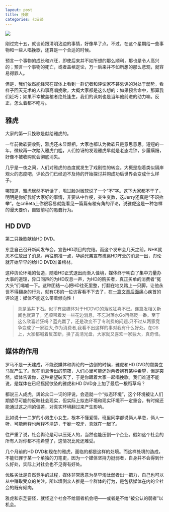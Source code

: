 ```yaml
---
layout: post
title: 挽歌
categories: 七日谈
---
```

![](https://ws1.sinaimg.cn/large/4b91f9d5gy1fvlzns5rn0j20zk0nphdt.jpg)

刚过完十五，就谈论跟清明沾边的事情，好像早了点。不过，在这个星期给一些事物和一些人唱挽歌，还算是一个合适的时候。

预言一个事物的成长和兴旺，即使后来并不如所想的那么顺利，那也是令人高兴的；预言一个事物的死亡，或者盖棺定论，万一后来并不如所想的那么悲观，就容易得罪人。

但是，我们依然能经常在媒体上看到一群记者和评论家不甚忌讳的对处于弱势，看样子回天无术的人和事高唱挽歌，大概大家都是这么想的：如果预言命中，那算我们赶巧；如果不幸被盖棺者绝处逢生，我们的讽刺也是当年他前进的动力嘛。反正，怎么着都不吃亏。

## 雅虎

大家的第一只挽歌是献给雅虎的。

一年前微软要收购，雅虎还未显颓相，大家也都认为微软只是意思意思。短短的一年，微软再一次踏入雅虎门槛，人们惊讶的发现雅虎早就是老态龙钟，步履蹒跚，好像不被收购就会彻底消失。

几乎是一夜之间，人们对雅虎的态度就发生了戏剧性的转变。大概是抱着类似隔岸观火的态度吧，评论员们已经迫不及待的开始探讨并购成功后世界会变成什么样子。

哪知道，雅虎居然不听话了，甩过脸对微软说了一个“不”字。这下大家都不干了，明明是你好我好大家好的事情，非要从中作梗，突生变数，这Jerry还真是“不识抬举”。在cnBeta上你很容易就能看见一篇篇有棱有角的评论，说雅虎这是一种怎样的漫天要价，自毁前程的愚蠢行为。

## HD DVD

第二只挽歌献给HD DVD。

东芝自己召开新闻发布会，宣告HD项目的完结。而这个发布会几天之前，NHK就忍不住放出了消息。再往前推一点，华纳兄弟宣布撤离HD阵营的消息一出，舆论就开始早早的给HD DVD准备棺材。

这种舆论环境的营造，随着HD正式退出而渐入佳境，媒体终于明白了集中力量办大事的道理，异口同声的为HD叹息一声，为HD的购买者，真正买单的消费者“冤大头”们唏嘘一下。这种团结一心把HD往死里整，打翻在地又踏上一只脚，让他永世不得翻身的行为，就有CB的一位访客看不下去了，在[一篇文章后面](http://www.cnbeta.com/articles/49696.htm)痛心疾首的评论道：媒体不能这么带着倾向性！

> 真是落井下石。似乎有些媒体对于HDDVD的落败狂喜不已。连篇发相关新闻也就算了，还顺带着发一些花边消息，不忘对落水Go再痛贬一番。至于这么欣喜若狂吗？蓝光赢了，还是改变不了专利费的问题.只不过从两家竞争变成了一家独大,作为消费者,我看不出这样的事对我有什么好处。在OS上，大家都喊着反垄断，换了高清光盘，大家就又喜欢一家独大，真奇怪。

## 媒体的作用

罗马不是一天建成，不能说媒体和舆论的一边倒的时候，雅虎和HD DVD的颓势立马就产生了。就在消息传出的前夜，人们心里可能还对两者抱有某种希望，但是突然，媒体告诉你，这种希望破灭了，于是你跟着大家一起唱挽歌。我们难道不能说，是媒体在已经摇摇欲坠的雅虎和HD DVD身上加了最后一根稻草吗？

都说三人成虎，舆论众口一词的评说，会造就一个“拟态环境”，这个环境被让人们期望尽可能的反映社会现实，但实际上拟态环境和现实环境不一定重合，有时候还能通过这之间的偏差，对真实环境翻过来产生影响。

比如说十一二岁的小男生小女生，根本不懂爱情，班里同学都说俩人早恋，俩人一听，可能解释也解释不清楚，干脆一咬牙，真就在一起了。

往严重了说，社会舆论是可以压死人的，当然也能压倒一个企业。假如这个社会的所有人对你都不抱希望了，这情况比死还难受。

几个月前的HD DVD和现在的雅虎，面临的都是这样的处境。而这样处境的造成，不能归罪于某一个单独的刀笔吏，因为一个媒体坚持力挺弱者，自身并不会得到什么好处，实际上对社会也不见得有好处。

优胜劣汰是自然竞争的过程，媒体非常愿意为尽早淘汰弱者出一把力，自己也可以从中赚取受众的关注。所以墙倒众人推是一个群体的行为，是包括媒体在内的全社会的既有倾向。

雅虎和东芝要怪，就怪这个社会不给弱者机会吧——或者是不给“被公认的弱者”以机会。